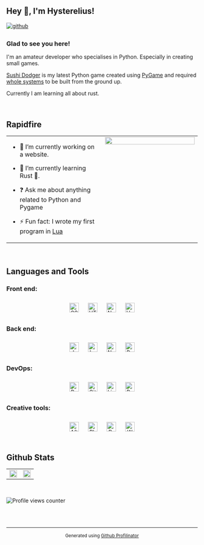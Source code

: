 ## Hey 👋, I'm Hysterelius!  
  

<a href="https://github.com/hystersis" target="_blank">
<img src=https://img.shields.io/badge/github-%2324292e.svg?&style=for-the-badge&logo=github&logoColor=white alt=github style="margin-bottom: 5px;" />
</a>
  



### Glad to see you here!  
I'm an amateur developer who specialises in Python. Especially in creating small games.

[Sushi Dodger](https://github.com/Hysterelius/Sushi_Dodger) is my latest Python game created using [PyGame](https://github.com/pygame/pygame) and required [whole systems](https://github.com/Hysterelius/Pygame-Event-Manager) to be built from the ground up.

Currently I am learning all about rust.
  

<br/>  


## Rapidfire  
<table><tr><td valign="top" width="50%">

- 🔭 I’m currently working on a website.
  

- 🌱 I’m currently learning Rust 🦀.  
  

- ❓ Ask me about anything related to Python and Pygame  
  

- ⚡ Fun fact: I wrote my first program in [Lua](https://www.lua.org/)  


</td><td valign="top" width="50%">

<div align="center">
<img src="https://rishavanand.github.io/static/images/greetings.gif" align="center" style="width: 100%" />
</div>  


</td></tr></table>  

<br/>  


## Languages and Tools

### **Front end**:
<div align="center">  
<img style="margin: 10px" src="https://img.shields.io/badge/-css-1572B6?logo=css3&logoColor=white&style=for-the-badge" alt="CSS" height="25" />
<img style="margin: 10px" src="https://img.shields.io/badge/-HTML-E34F26?logo=html5&logoColor=white&style=for-the-badge" alt="HTML5" height="25" />
<img style="margin: 10px" src="https://img.shields.io/badge/-Nuxt-00DC82?logo=nuxt.js&logoColor=white&style=for-the-badge" alt="Nuxt" height="25" />  
<img style="margin: 10px" src="https://img.shields.io/badge/-Vue-4FC08D?logo=Vue.js&logoColor=white&style=for-the-badge" alt="Vue" height="25" />  
</div>


### **Back end**:

<div align="center"> 
<img style="margin: 10px" src="https://img.shields.io/badge/-Javascript-F7DF1E?logo=javascript&logoColor=black&style=for-the-badge" alt="JavaScript Icon" height="25" />
<img style="margin: 10px" src="https://img.shields.io/badge/-lua-2C2D72?logo=lua&logoColor=white&style=for-the-badge" alt="Lua Icon" height="25" />
<img style="margin: 10px" src="https://img.shields.io/badge/-nginx-009639?logo=nginx&logoColor=white&style=for-the-badge" alt="Nginx" height="25" />  
<img style="margin: 10px" src="https://img.shields.io/badge/-python-3776AB?logo=python&logoColor=white&style=for-the-badge" alt="Python" height="25" />   
</div>



### **DevOps**:

<div align="center">  
<img style="margin: 10px" src="https://img.shields.io/badge/-bash-4EAA25?logo=gnu-bash&logoColor=white&style=for-the-badge" alt="Bash" height="25" />  
<img style="margin: 10px" src="https://img.shields.io/badge/-git-F05032?logo=git&logoColor=white&style=for-the-badge" alt="Git" height="25" /> 
<img style="margin: 10px" src="https://img.shields.io/badge/-Linux-FCC624?logo=linux&logoColor=black&style=for-the-badge" alt="Linux" height="25" />  
<img style="margin: 10px" src="https://img.shields.io/badge/-Raspberry%20Pi-A22846?logo=raspberry-pi&logoColor=white&style=for-the-badge" alt="Raspberry Pi" height="25" />  
</div>



### **Creative tools**:
<div align="center">  
<img style="margin: 10px" src="https://img.shields.io/badge/-after%20effects-9999FF?logo=adobe-after-effects&logoColor=white&style=for-the-badge" alt="After Effects" height="25" />
<img style="margin: 10px" src="https://img.shields.io/badge/-photoshop-31A8FF?logo=adobe-photoshop&logoColor=white&style=for-the-badge" alt="Photoshop" height="25" />  
<img style="margin: 10px" src="https://img.shields.io/badge/-premiere%20pro-9999FF?logo=adobe-Premiere-pro&logoColor=white&style=for-the-badge" alt="Premiere Pro" height="25" />  
<img style="margin: 10px" src="https://img.shields.io/badge/-wordpress-21759B?logo=wordpress&logoColor=white&style=for-the-badge" alt="WordPress" height="25" />  
</div>

<br/>  


## Github Stats

<table><tr><td valign="top" width="50%">

<img src="https://github-readme-stats.vercel.app/api?username=Hysterelius&show_icons=true&count_private=true&hide_border=true" align="center" style="width: 100%" />

</td><td valign="top" width="50%">

<img src="https://github-readme-stats.vercel.app/api/top-langs/?username=Hysterelius&layout=compact&hide_border=true" align="center" style="width: 100%" />

</td></tr></table>  


  

<br/>  

![Profile views counter](https://komarev.com/ghpvc/?username=hysterelius&&style=flat-square)  
  

<br/>  


<br/>

----
<sub>
<div align="center">Generated using <a href="https://profilinator.rishav.dev/" target="_blank">Github Profilinator</a></div></sub>

